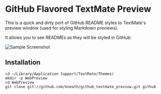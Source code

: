 # GitHub Flavored TextMate Preview

This is a quick and dirty port of GitHub README styles to TextMate's preview window (used for styling Markdown previews).

It allows you to see READMEs as they will be styled in GitHub:

![Sample Screenshot](http://share.kyleneath.com/captures/Markdown_Preview-20091205-130214.jpg)

## Installation

    cd ~/Library/Application Support/TextMate/Themes/
    mkdir -p WebPreview
    cd WebPreview
    git clone git://github.com/kneath/github_textmate_preview.git github